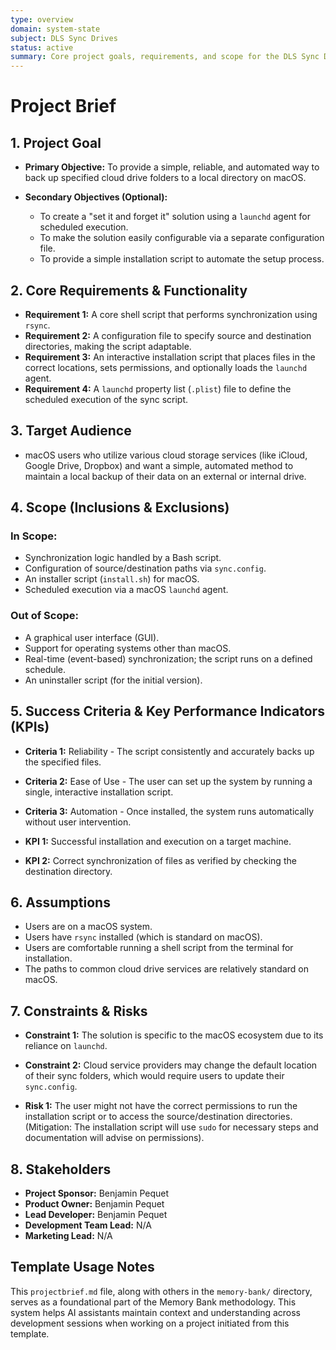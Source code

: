 ```yaml
---
type: overview
domain: system-state
subject: DLS Sync Drives
status: active
summary: Core project goals, requirements, and scope for the DLS Sync Drives utility.
---
```

# Project Brief

## 1. Project Goal

*   **Primary Objective:** To provide a simple, reliable, and automated way to back up specified cloud drive folders to a local directory on macOS.

*   **Secondary Objectives (Optional):**
    *   To create a "set it and forget it" solution using a `launchd` agent for scheduled execution.
    *   To make the solution easily configurable via a separate configuration file.
    *   To provide a simple installation script to automate the setup process.

## 2. Core Requirements & Functionality

*   **Requirement 1:** A core shell script that performs synchronization using `rsync`.
*   **Requirement 2:** A configuration file to specify source and destination directories, making the script adaptable.
*   **Requirement 3:** An interactive installation script that places files in the correct locations, sets permissions, and optionally loads the `launchd` agent.
*   **Requirement 4:** A `launchd` property list (`.plist`) file to define the scheduled execution of the sync script.

## 3. Target Audience

*   macOS users who utilize various cloud storage services (like iCloud, Google Drive, Dropbox) and want a simple, automated method to maintain a local backup of their data on an external or internal drive.

## 4. Scope (Inclusions & Exclusions)

### In Scope:

*   Synchronization logic handled by a Bash script.
*   Configuration of source/destination paths via `sync.config`.
*   An installer script (`install.sh`) for macOS.
*   Scheduled execution via a macOS `launchd` agent.

### Out of Scope:

*   A graphical user interface (GUI).
*   Support for operating systems other than macOS.
*   Real-time (event-based) synchronization; the script runs on a defined schedule.
*   An uninstaller script (for the initial version).

## 5. Success Criteria & Key Performance Indicators (KPIs)

*   **Criteria 1:** Reliability - The script consistently and accurately backs up the specified files.
*   **Criteria 2:** Ease of Use - The user can set up the system by running a single, interactive installation script.
*   **Criteria 3:** Automation - Once installed, the system runs automatically without user intervention.

*   **KPI 1:** Successful installation and execution on a target machine.
*   **KPI 2:** Correct synchronization of files as verified by checking the destination directory.

## 6. Assumptions

*   Users are on a macOS system.
*   Users have `rsync` installed (which is standard on macOS).
*   Users are comfortable running a shell script from the terminal for installation.
*   The paths to common cloud drive services are relatively standard on macOS.

## 7. Constraints & Risks

*   **Constraint 1:** The solution is specific to the macOS ecosystem due to its reliance on `launchd`.
*   **Constraint 2:** Cloud service providers may change the default location of their sync folders, which would require users to update their `sync.config`.

*   **Risk 1:** The user might not have the correct permissions to run the installation script or to access the source/destination directories. (Mitigation: The installation script will use `sudo` for necessary steps and documentation will advise on permissions).

## 8. Stakeholders

*   **Project Sponsor:** Benjamin Pequet
*   **Product Owner:** Benjamin Pequet
*   **Lead Developer:** Benjamin Pequet
*   **Development Team Lead:** N/A
*   **Marketing Lead:** N/A
    
## Template Usage Notes

This `projectbrief.md` file, along with others in the `memory-bank/` directory, serves as a foundational part of the Memory Bank methodology. This system helps AI assistants maintain context and understanding across development sessions when working on a project initiated from this template.

